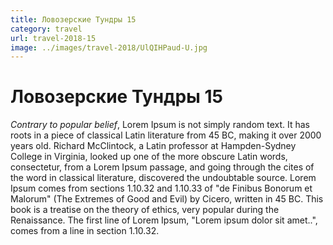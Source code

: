 ```yaml
---
title: Ловозерские Тундры 15
category: travel
url: travel-2018-15
image: ../images/travel-2018/UlQIHPaud-U.jpg
---
```


# Ловозерские Тундры 15

*Contrary to popular belief*, Lorem Ipsum is not simply random text. 
It has roots in a piece of classical Latin literature from 45 BC, making it over 2000 years old. 
Richard McClintock, a Latin professor at Hampden-Sydney College in Virginia, 
looked up one of the more obscure Latin words, consectetur, from a Lorem Ipsum passage, 
and going through the cites of the word in classical literature, discovered the undoubtable source. 
Lorem Ipsum comes from sections 1.10.32 and 1.10.33 of "de Finibus Bonorum et Malorum" 
(The Extremes of Good and Evil) by Cicero, written in 45 BC. This book is a treatise on the theory of ethics, 
very popular during the Renaissance. The first line of Lorem Ipsum, "Lorem ipsum dolor sit amet..", 
comes from a line in section 1.10.32.